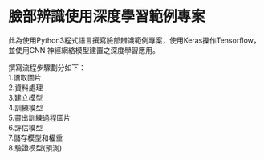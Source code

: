 # 臉部辨識使用深度學習範例專案

<p>此為使用Python3程式語言撰寫臉部辨識範例專案，使用Keras操作Tensorflow，並使用CNN 神經網絡模型建置之深度學習應用。</p>
<p>
撰寫流程步驟劃分如下：<br/>
1.讀取圖片<br/>
2.資料處理<br/>
3.建立模型<br/>
4.訓練模型<br/>
5.畫出訓練過程圖片<br/>
6.評估模型<br/>
7.儲存模型和權重<br/>
8.驗證模型(預測)
</p>
